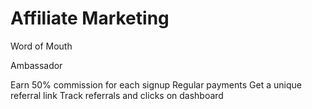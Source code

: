 Affiliate Marketing
===================

Word of Mouth


Ambassador

Earn 50% commission for each signup
Regular payments
Get a unique referral link
Track referrals and clicks on dashboard


